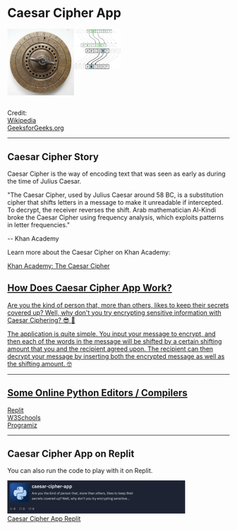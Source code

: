 # Caesar Cipher App

<div style="display: flex; flex-direction: row;">
<img src="/cipher-disk.jpeg" width="30%" height="30%"></img>
  <div style="display: flex; flex-direction: column;">
    <img src="/caesar-cipher-right-shift.png" width="30%" height="30%"></img>
    <img src="/caesar-cipher-left-shift.png" width="30%" height="30%"></img>
  </div>
</div>
<br>
<p>
Credit: <br>
  <a href="https://en.wikipedia.org/wiki/Caesar_cipher">Wikipedia</a><br>
  <a href="geeksforgeeks.org/caesar-cipher-in-cryptography/">GeeksforGeeks.org</a>
</p>
<hr>

## Caesar Cipher Story

<p>Caesar Cipher is the way of encoding text that was seen as early as during the time of Julius Caesar.</p>

<p>
"The Caesar Cipher, used by Julius Caesar around 58 BC, is a substitution cipher that shifts letters in a message to make it unreadable if intercepted. 
To decrypt, the receiver reverses the shift. 
Arab mathematician Al-Kindi broke the Caesar Cipher using frequency analysis, which exploits patterns in letter frequencies." <br>

-- Khan Academy
</p>

<p>Learn more about the Caesar Cipher on Khan Academy: </p>
<p>
  <a href="https://www.khanacademy.org/computing/computer-science/cryptography/crypt/v/caesar-cipher#:~:text=The%20Caesar%20Cipher%2C%20used%20by,exploits%20patterns%20in%20letter%20frequencies.">Khan Academy: The Caesar Cipher
</p>


## How Does Caesar Cipher App Work?

<p>
  Are you the kind of person that, more than others, likes to keep their secrets covered up? Well, why don't you try encrypting sensitive information with Caesar Ciphering? 😎 🧮
</p>

<p>
  The application is quite simple. You input your message to encrypt, and then each of the words in the message will be shifted by a certain shifting amount that you and the recipient agreed upon.
  The recipient can then decrypt your message by inserting both the encrypted message as well as the shifting amount. 🤓
</p>

<hr>

## Some Online Python Editors / Compilers

<a href="https://replit.com/new/python3">Replit</a><br>
<a href="https://www.w3schools.com/python/trypython.asp?filename=demo_compiler">W3Schools</a><br>
<a href="https://www.programiz.com/python-programming/online-compiler">Programiz</a>

<hr>

## Caesar Cipher App on Replit

You can also run the code to play with it on Replit. <br>

<a href="https://replit.com/@saverionegro/caesar-cipher-app?v=1"><img src="/caesar-cipher-app-replit.png" width="80%" height="80%"></a>
<br>
<a href="https://replit.com/@saverionegro/caesar-cipher-app?v=1">Caesar Cipher App Replit</a>
